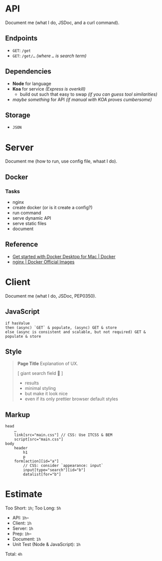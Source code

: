 # API

Document me (what I do, JSDoc, and a curl command).

## Endpoints

- `GET`: `/get`
- `GET`: `/get/…` _(where `…` is search term)_

## Dependencies

- **Node** for language
- **Koa** for service _(Express is overkill)_
    - build out such that easy to swap _(if you can guess tool similarities)_
- *maybe something* for API _(if manual with KOA proves cumbersome)_

## Storage

- `JSON`

# Server

Document me (how to run, use config file, whaat I do).

## Docker

### Tasks

- nginx
- create docker (or is it create a config?)
- run command
- serve dynamic API
- serve static files
- document

## Reference

- [Get started with Docker Desktop for Mac | Docker](https://docs.docker.com/docker-for-mac/)
- [nginx | Docker Official Images](https://hub.docker.com/_/nginx)

# Client

Document me (what I do, JSDoc, PEP0350).

## JavaScript

```
if hasValue
then (async) `GET` & populate, (async) GET & store
else (async is consistent and scalable, but not required) GET & populate & store
```

## Style

> **Page Title**
> Explanation of UX.
>
> [ giant search field 🔎 ]
> - results
> - minimal styling
> - but make it look nice
> - even if its only prettier browser default styles

## Markup

```
head
    …
    link[src="main.css"] // CSS: Use ITCSS & BEM
    script[src="main.css"]
body
    header
        h1
        p
    form[action][id="a"]
        // CSS: consider `appearance: input`
        input[type="search"][id="b"]
        datalist[for="b"]
```

# Estimate

Too Short: `1h`; Too Long: `5h`

- API: `1h`–
- Client: `1h`
- Server: `1h`
- Prep: `1h`–
- Document: `1h`
- Unit Test (Node & JavaScript): `1h`

Total: `4h`